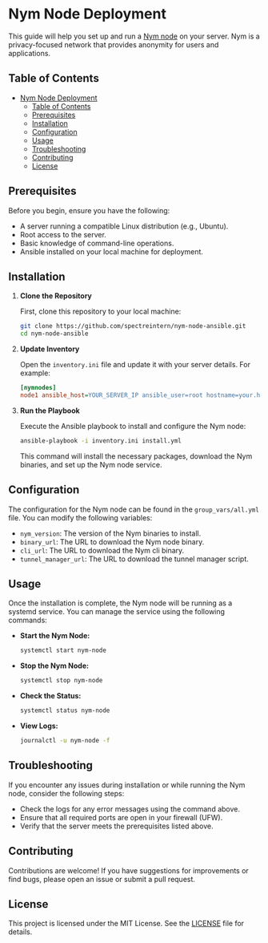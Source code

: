 # Nym Node Deployment

This guide will help you set up and run a [Nym node](https://nymtech.net/) on your server. Nym is a privacy-focused network that provides anonymity for users and applications.

## Table of Contents

- [Nym Node Deployment](#nym-node-deployment)
  - [Table of Contents](#table-of-contents)
  - [Prerequisites](#prerequisites)
  - [Installation](#installation)
  - [Configuration](#configuration)
  - [Usage](#usage)
  - [Troubleshooting](#troubleshooting)
  - [Contributing](#contributing)
  - [License](#license)

## Prerequisites

Before you begin, ensure you have the following:

- A server running a compatible Linux distribution (e.g., Ubuntu).
- Root access to the server.
- Basic knowledge of command-line operations.
- Ansible installed on your local machine for deployment.

## Installation

1. **Clone the Repository**

   First, clone this repository to your local machine:

   ```bash
   git clone https://github.com/spectreintern/nym-node-ansible.git
   cd nym-node-ansible
   ```

2. **Update Inventory**

   Open the `inventory.ini` file and update it with your server details. For example:

   ```ini
   [nymnodes]
   node1 ansible_host=YOUR_SERVER_IP ansible_user=root hostname=your.hostname.com location=YourLocation email=your.email@example.com
   ```

3. **Run the Playbook**

   Execute the Ansible playbook to install and configure the Nym node:

   ```bash
   ansible-playbook -i inventory.ini install.yml
   ```

   This command will install the necessary packages, download the Nym binaries, and set up the Nym node service.

## Configuration

The configuration for the Nym node can be found in the `group_vars/all.yml` file. You can modify the following variables:

- `nym_version`: The version of the Nym binaries to install.
- `binary_url`: The URL to download the Nym node binary.
- `cli_url`: The URL to download the Nym cli binary.
- `tunnel_manager_url`: The URL to download the tunnel manager script.

## Usage

Once the installation is complete, the Nym node will be running as a systemd service. You can manage the service using the following commands:

- **Start the Nym Node:**

  ```bash
  systemctl start nym-node
  ```

- **Stop the Nym Node:**

  ```bash
  systemctl stop nym-node
  ```

- **Check the Status:**

  ```bash
  systemctl status nym-node
  ```

- **View Logs:**

  ```bash
  journalctl -u nym-node -f
  ```

## Troubleshooting

If you encounter any issues during installation or while running the Nym node, consider the following steps:

- Check the logs for any error messages using the command above.
- Ensure that all required ports are open in your firewall (UFW).
- Verify that the server meets the prerequisites listed above.

## Contributing

Contributions are welcome! If you have suggestions for improvements or find bugs, please open an issue or submit a pull request.

## License

This project is licensed under the MIT License. See the [LICENSE](LICENSE) file for details.
